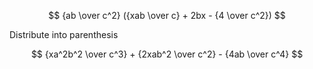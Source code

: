 $$ {ab \over c^2} ({xab \over c} + 2bx - {4 \over c^2}) $$

Distribute into parenthesis

$$ {xa^2b^2 \over c^3} + {2xab^2 \over c^2} - {4ab \over c^4} $$
